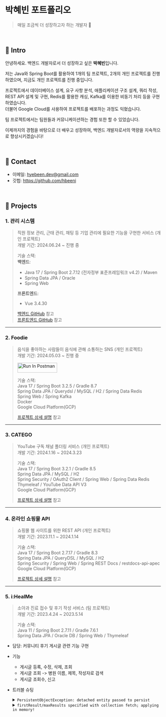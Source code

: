 # 박혜빈 포트폴리오
> 매일 조금씩 더 성장하고자 하는 개발자 :seedling:

<br>

## :pushpin: Intro
안녕하세요. 백엔드 개발자로서 더 성장하고 싶은 **박혜빈**입니다.

저는 Java와 Spring Boot를 활용하여 1개의 팀 프로젝트, 2개의 개인 프로젝트를 진행하였으며, 지금도 개인 프로젝트를 진행 중입니다.

프로젝트에서 데이터베이스 설계, 요구 사항 분석, 애플리케이션 구조 설계, 쿼리 작성, REST API 설계 및 구현, Redis를 활용한 캐싱, Kafka를 이용한 비동기 처리 등을 구현하였습니다.  
더불어 Google Cloud를 사용하여 프로젝트를 배포하는 과정도 익혔습니다.

팀 프로젝트에서는 팀원들과 커뮤니케이션하는 경험 또한 할 수 있었습니다.

이제까지의 경험을 바탕으로 더 배우고 성장하여, 백엔드 개발자로서의 역량을 지속적으로 향상시키겠습니다!

<br>

## :pushpin: Contact
- 이메일: hyebeen.dev@gmail.com
- 깃헙: https://github.com/hbeeni

<br>

## :pushpin: Projects

### 1. 관리 시스템
>직원 정보 관리, 근태 관리, 채팅 등 기업 관리에 필요한 기능을 구현한 서비스 (개인 프로젝트)  
>개발 기간: 2024.06.24 ~ 진행 중  
>  
>기술 스택:  
>**백엔드**:  
>- Java 17 / Spring Boot 2.7.12 (전자정부 표준프레임워크 v4.2) / Maven  
>- Spring Data JPA / Oracle  
>- Spring Web
>  
>**프론트엔드**:  
>- Vue 3.4.30  
>
>[백엔드 GitHub](https://github.com/hbeeni/management-system-server) 참고  
>[프론트엔드 GitHub](https://github.com/hbeeni/management-system-front) 참고  

---

### 2. Foodie  
>음식을 좋아하는 사람들이 음식에 관해 소통하는 SNS (개인 프로젝트)  
>개발 기간: 2024.05.03 ~ 진행 중
>  
>[<img src="https://run.pstmn.io/button.svg" alt="Run In Postman" style="width: 128px; height: 32px;">](https://app.getpostman.com/run-collection/33257914-bc5771f6-782f-4ba7-9d86-e241a8c93390?action=collection%2Ffork&source=rip_markdown&collection-url=entityId%3D33257914-bc5771f6-782f-4ba7-9d86-e241a8c93390%26entityType%3Dcollection%26workspaceId%3Db20809e7-06eb-481b-9afa-325739d7827c)
>  
>기술 스택:  
>Java 17 / Spring Boot 3.2.5 / Gradle 8.7  
>Spring Data JPA / Querydsl / MySQL / H2 / Spring Data Redis  
>Spring Web / Spring Kafka  
>Docker  
>Google Cloud Platform(GCP)  
>  
>[프로젝트 상세 설명](https://github.com/hbeeni/foodie-server) 참고  

---

### 3. CATEGO
>YouTube 구독 채널 폴더링 서비스 (개인 프로젝트)  
>개발 기간: 2024.1.16 ~ 2024.3.23  
>  
>기술 스택:  
>Java 17 / Spring Boot 3.2.1 / Gradle 8.5  
>Spring Data JPA / MySQL / H2  
>Spring Security / OAuth2 Client / Spring Web / Spring Data Redis  
>Thymeleaf / YouTube Data API V3  
>Google Cloud Platform(GCP)  
>  
>[프로젝트 상세 설명](https://github.com/hbeeni/catego) 참고

---

### 4. 온라인 쇼핑몰 API
>쇼핑몰 웹 사이트를 위한 REST API (개인 프로젝트)  
>개발 기간: 2023.11.1 ~ 2024.1.14  
>  
>기술 스택:  
>Java 17 / Spring Boot 2.7.17 / Gradle 8.3  
>Spring Data JPA / QueryDSL / MySQL / H2  
>Spring Security / Spring Web / Spring REST Docs / restdocs-api-apec  
>Google Cloud Platform(GCP)  
>  
>[프로젝트 상세 설명](https://github.com/hbeeni/online-store) 참고

---

### 5. i:HealMe
>소아과 진료 접수 및 후기 작성 서비스 (팀 프로젝트)  
>개발 기간: 2023.4.24 ~ 2023.5.14  
>  
>기술 스택:  
>Java 11 / Spring Boot 2.7.11 / Gradle 7.6.1  
>Spring Data JPA / Oracle DB / Spring Web / Thymeleaf

- 담당: 커뮤니티 후기 게시글 관련 기능 구현
- 기능
  - 게시글 등록, 수정, 삭제, 조회
  - 게시글 조회 -> 병원 이름, 제목, 작성자로 검색
  - 게시글 조회수, 신고
- 트러블 슈팅

  <details>
  <summary><code>PersistentObjectException: detached entity passed to persist</code></summary>
  <div markdown="1">
  
  - 문제: Post 저장 시 이미 저장된 User를 또 저장하기 때문에 문제가 발생함
  - 해결: `cascade = CascadeType.ALL` 설정을 삭제함
  
  </div>
  </details>

  <details>
  <summary><code>firstResult/maxResults specified with collection fetch; applying in memory!</code></summary>
  <div markdown="1">
  
  - 문제: `Post` 조회 시 `Comment` fetch join과 pagination을 같이 사용했음 -> 이 때 모든 데이터를 전부 가져와 메모리에서 걸러내서 문제가 발생함
  - 해결: Batch size를 설정함
    ```java
    public class Post {

        //...
    
        @OneToMany(mappedBy = "post", orphanRemoval = true, fetch = FetchType.LAZY)
        @BatchSize(size = 10) //추가
        private List<Comment> comments = new ArrayList<>();
    }
    ```
    
  </div>
  </details>
